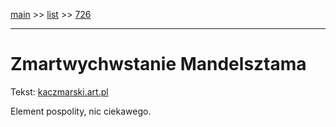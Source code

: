 [main](../main.md) >> [list](../list.md) >> [726](726.md)

---

# Zmartwychwstanie Mandelsztama

Tekst: [kaczmarski.art.pl](https://www.kaczmarski.art.pl/tworczosc/wiersze/zmartwychwstanie-mandelsztama/)

Element pospolity, nic ciekawego.